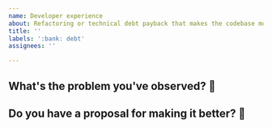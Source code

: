```yaml
---
name: Developer experience
about: Refactoring or technical debt payback that makes the codebase more pleasant to work on
title: ''
labels: ':bank: debt'
assignees: ''

---
```

<!-- 
Thanks for suggesting an improvement to the code! 💖

Use the questions below to help explain why you think this change is needed.
-->

## What's the problem you've observed? 🤔

<!-- add your observations here... -->

## Do you have a proposal for making it better? 🦄

<!-- add your suggestions here... -->
